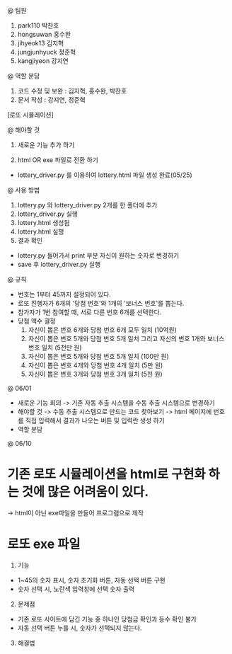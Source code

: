 @ 팀원
 1. park110 박찬호
 2. hongsuwan 홍수완
 3. jihyeok13 김지혁
 4. jungjunhyuck 정준혁
 5. kangjiyeon 강지연


@ 역할 분담
 1. 코드 수정 및 보완 : 김지혁, 홍수완, 박찬호
 2. 문서 작성 : 강지연, 정준혁

[로또 시뮬레이션]

@ 해야할 것
1. 새로운 기능 추가 하기

2. html OR exe 파일로 전환 하기
 - lottery_driver.py 를 이용하여 lottery.html 파일 생성 완료(05/25)

@ 사용 방법
1. lottery.py 와 lottery_driver.py 2개를 한 폴더에 추가
2. lottery_driver.py 실행
3. lottery.html 생성됨
4. lottery.html 실행
5. 결과 확인
- lottery.py 들어가서 print 부분 자신이 원하는 숫자로 변경하기
- save 후 lottery_driver.py 실행


@ 규칙
- 번호는 1부터 45까지 설정되어 있다.
- 로또 진행자가 6개의 '당첨 번호'와 1개의 '보너스 번호'를 뽑는다.
- 참가자가 1번 참여할 때, 서로 다른 번호 6개를 선택한다.
- 당첨 액수 결정 
  1. 자신이 뽑은 번호 6개와 당첨 번호 6개 모두 일치 (10억원)
  2. 자신이 뽑은 번호 5개와 당첨 번호 5개 일치
     그리고 자신의 번호 1개와 보너스 번호 일치 (5천만 원)
  3. 자신이 뽑은 번호 5개와 당첨 번호 5개 일치 (100만 원)
  4. 자신이 뽑은 번호 4개와 당첨 번호 4개 일치 (5만 원)
  5. 자신이 뽑은 번호 3개와 당첨 번호 3개 일치 (5천 원)  

@ 06/01
- 새로운 기능 회의
 -> 기존 자동 추출 시스템을 수동 추출 시스템으로 변경하기
- 해야할 것
 -> 수동 추출 시스템으로 만드는 코드 찾아보기
 -> html 페이지에 번호를 직접 입력해서 결과가 나오는
     버튼 및 입력란 생성 하기
- 역할 분담

@ 06/10
# 기존 로또 시뮬레이션을 html로 구현화 하는 것에 많은 어려움이 있다.
 -> html이 아닌 exe파일을 만들어 프로그램으로 제작
 
# 로또 exe 파일 
 1. 기능
   - 1~45의 숫자 표시, 숫자 초기화 버튼, 자동 선택 버튼 구현
   - 숫자 선택 시, 노란색 입력창에 선택 숫자 출력
 2. 문제점
   - 기존 로또 사이트에 담긴 기능 중 하나인 당첨금 확인과 등수 확인 불가
   - 자동 선택 버튼 누를 시, 숫자가 선택되지 않는다.
 3. 해결법
